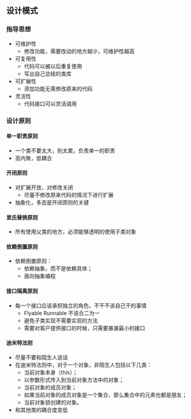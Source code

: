 ## 设计模式

### 指导思想
* 可维护性
    * 修改功能，需要改动的地方越少，可维护性越高
* 可复用性
    * 代码可以被以后重复使用
    * 写出自己总结的类库
* 可扩展性
    * 添加功能无需修改原来的代码
* 灵活性
    * 代码接口可以灵活调用
    
### 设计原则
#### 单一职责原则
* 一个类不要太大，别太累，负责单一的职责
* 高内聚，低耦合

#### 开闭原则
* 对扩展开放，对修改关闭
    * 尽量不修改原来代码的情况下进行扩展
* 抽象化，多态是开闭原则的关键

#### 里氏替换原则
* 所有使用父类的地方，必须能够透明的使用子类对象

#### 依赖倒置原则
* 依赖倒置原则：
    * 依赖抽象，而不是依赖具体；
    * 面向抽象编程
    
#### 接口隔离原则
* 每一个接口应该承担独立的角色，不干不该自己干的事情
    * Flyable Runnable 不该合二为一
    * 避免子类实现不需要实现的方法
    * 需要对客户提供接口的时候，只需要暴漏最小的接口
    
#### 迪米特法则
* 尽量不要和陌生人说话
* 在迪米特法则中，对于一个对象，非陌生人包括以下几类：
    * 当前对象本身（this）；
    * 以参数形式传入到当前对象方法中的对象；
    * 当前对象的成员对象；
    * 如果当前对象的成员对象是一个集合，那么集合中的元素也都是朋友；
    * 当前对象锁创建的对象。
* 和其他类的耦合度变低